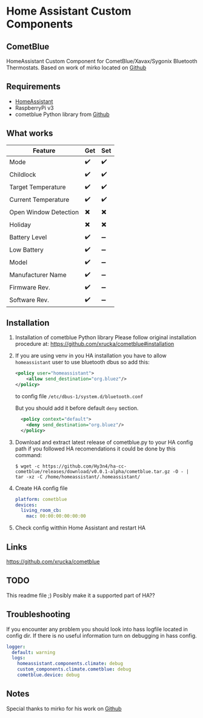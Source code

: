 # Home Assistant Custom Components

## CometBlue
HomeAssistant Custom Component for CometBlue/Xavax/Sygonix Bluetooth Thermostats.
Based on work of mirko located on [Github](https://github.com/mirko/home-assistant/blob/cometblue/homeassistant/components/climate/cometblue.py)

## Requirements
- [HomeAssistant](https://www.home-assistant.io)
- RaspberryPi v3
- cometblue Python library from [Github](https://github.com/xrucka/cometblue)

## What works

Feature | Get | Set
------- | ------- | ------
Mode | :heavy_check_mark: | :heavy_check_mark:
Childlock | :heavy_check_mark: | :heavy_check_mark:
Target Temperature | :heavy_check_mark: | :heavy_check_mark:
Current Temperature | :heavy_check_mark: | :heavy_check_mark:
Open Window Detection | :heavy_multiplication_x: | :heavy_multiplication_x:
Holiday | :heavy_multiplication_x: | :heavy_multiplication_x:
Battery Level | :heavy_check_mark: | :heavy_minus_sign:
Low Battery | :heavy_check_mark: | :heavy_minus_sign:
Model | :heavy_check_mark: | :heavy_minus_sign:
Manufacturer Name | :heavy_check_mark: | :heavy_minus_sign:
Firmware Rev. | :heavy_check_mark: | :heavy_minus_sign:
Software Rev. | :heavy_check_mark: | :heavy_minus_sign:

## Installation

1. Installation of cometblue Python library
Please follow original installation procedure at: https://github.com/xrucka/cometblue#installation

2. If you are using venv in you HA installation you have to allow `homeassistant` user to use bluetooth dbus
so add this:
   ```xml
   <policy user="homeassistant">
       <allow send_destination="org.bluez"/>
   </policy>
   ```
   to config file `/etc/dbus-1/system.d/bluetooth.conf`

   But you should add it before default `deny` section.
   ```xml
     <policy context="default">
       <deny send_destination="org.bluez"/>
     </policy>
   ```

3. Download and extract latest release of cometblue.py to your HA config path
if you followed HA recomendations it could be done by this command:
   ```console
   $ wget -c https://github.com/Hy3n4/ha-cc-cometblue/releases/download/v0.0.1-alpha/cometblue.tar.gz -O - | tar -xz -C /home/homeassistant/.homeassistant/
   ```

4. Create HA config file

   ```yaml
   platform: cometblue
   devices:
     living_room_cb:
       mac: 00:00:00:00:00:00
   ```

5. Check config witthin Home Assistant and restart HA

## Links
https://github.com/xrucka/cometblue


## TODO
This readme file ;)
Posibly make it a supported part of HA??

## Troubleshooting
If you encounter any problem you should look into hass logfile located in config dir.
If there is no useful information turn on debugging in hass config.

```yaml
logger:
  default: warning
  logs:
    homeassistant.components.climate: debug
    custom_components.climate.cometblue: debug
    cometblue.device: debug
```

## Notes
Special thanks to mirko for his work on [Github]()